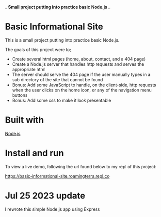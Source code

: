 **_ Small project putting into practice basic Node.js _**

# Basic Informational Site

This is a small project putting into practice basic Node.js.

The goals of this project were to;

- Create several html pages (home, about, contact, and a 404 page)
- Create a Node.js server that handles http requests and serves the appropriate html
- The server should serve the 404 page if the user manually types in a sub directory of the site
  that cannot be found
- Bonus: Add some JavaScript to handle, on the client-side, http requests when the user clicks on the home icon, or any of the navigation menu buttons
- Bonus: Add some css to make it look presentable

# Built with

[Node.js](https://nodejs.org/en)<br>

# Install and run

To view a live demo, following the url found below to my repl of this project:

https://basic-informational-site.roamingterra.repl.co

# Jul 25 2023 update

I rewrote this simple Node.js app using Express
